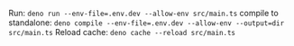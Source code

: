 Run: `deno run --env-file=.env.dev --allow-env src/main.ts`
compile to standalone: `deno compile --env-file=.env.dev --allow-env --output=dir src/main.ts`
Reload cache: `deno cache --reload src/main.ts`
